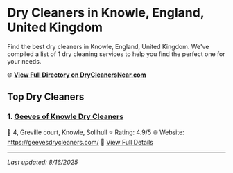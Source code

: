 # Dry Cleaners in Knowle, England, United Kingdom

Find the best dry cleaners in Knowle, England, United Kingdom. We've compiled a list of 1 dry cleaning services to help you find the perfect one for your needs.

🌐 **[View Full Directory on DryCleanersNear.com](https://drycleanersnear.com/city/United%20Kingdom/England/Knowle)**

## Top Dry Cleaners

### 1. [Geeves of Knowle Dry Cleaners](https://drycleanersnear.com/dryCleaner/689165e52c4a23913ff11253/geeves-of-knowle-dry-cleaners)
📍 4, Greville court, Knowle, Solihull
⭐ Rating: 4.9/5
🌐 Website: https://geevesdrycleaners.com/
🔗 [View Full Details](https://drycleanersnear.com/dryCleaner/689165e52c4a23913ff11253/geeves-of-knowle-dry-cleaners)


---

*Last updated: 8/16/2025*
